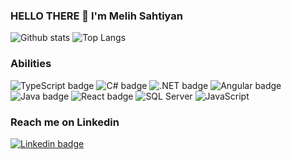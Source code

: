 ### HELLO THERE 👋 I'm Melih Sahtiyan 
![Github stats](https://github-readme-stats.vercel.app/api?username=melihsahtiyan&theme=radical&show_icons=true&count_private=true) ![Top Langs](https://github-readme-stats.vercel.app/api/top-langs/?username=melihsahtiyan&layout=compact&theme=dark)

### Abilities
![TypeScript badge](https://img.shields.io/badge/TypeScript-007ACC?style=for-the-badge&logo=typescript&logoColor=black) ![C# badge](https://img.shields.io/badge/C%23-239120?style=for-the-badge&logo=c-sharp&logoColor=white) ![.NET badge](https://img.shields.io/badge/.NET-5C2D91?style=for-the-badge&logo=.net&logoColor=black) ![Angular badge](https://img.shields.io/badge/Angular-DD0031?style=for-the-badge&logo=angular&logoColor=black) ![Java badge](https://img.shields.io/badge/Java-ED8B00?style=for-the-badge&logo=java&logoColor=black) ![React badge](https://img.shields.io/badge/React-20232A?style=for-the-badge&logo=react&logoColor=61DAFB) ![SQL Server](https://img.shields.io/badge/Microsoft_SQL_Server-CC2927?style=for-the-badge&logo=microsoft-sql-server&logoColor=white) ![JavaScript](https://img.shields.io/badge/JavaScript-F7DF1E?style=for-the-badge&logo=javascript&logoColor=black)

### Reach me on Linkedin

[![Linkedin badge]( 	https://img.shields.io/badge/LinkedIn-0077B5?style=for-the-badge&logo=linkedin&logoColor=white)](https://www.linkedin.com/in/melihsahtiyan/)


